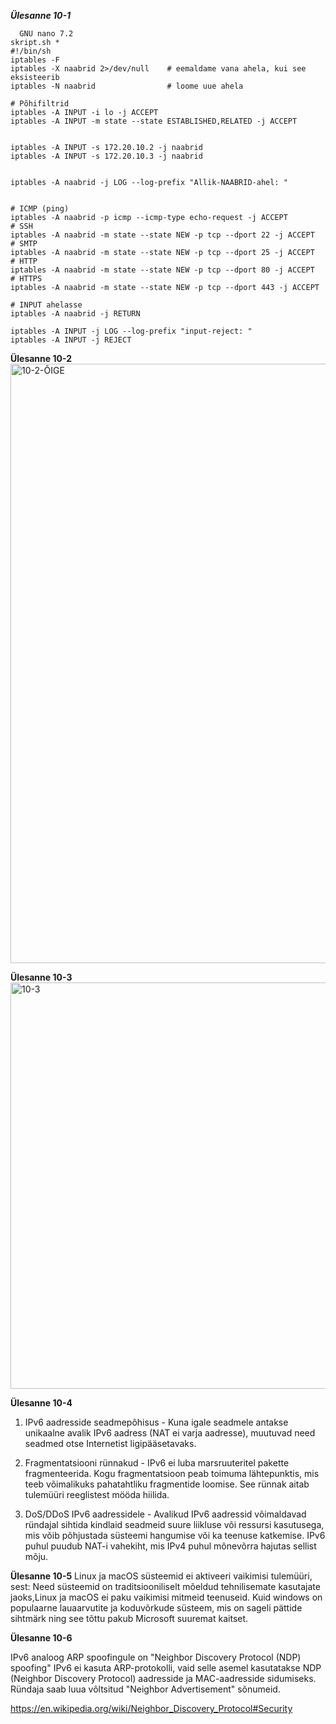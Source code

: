 ***Ülesanne 10-1***
```
  GNU nano 7.2                                                  skript.sh *                                                         
#!/bin/sh
iptables -F
iptables -X naabrid 2>/dev/null    # eemaldame vana ahela, kui see eksisteerib
iptables -N naabrid                # loome uue ahela

# Põhifiltrid
iptables -A INPUT -i lo -j ACCEPT
iptables -A INPUT -m state --state ESTABLISHED,RELATED -j ACCEPT


iptables -A INPUT -s 172.20.10.2 -j naabrid
iptables -A INPUT -s 172.20.10.3 -j naabrid


iptables -A naabrid -j LOG --log-prefix "Allik-NAABRID-ahel: "


# ICMP (ping)
iptables -A naabrid -p icmp --icmp-type echo-request -j ACCEPT
# SSH
iptables -A naabrid -m state --state NEW -p tcp --dport 22 -j ACCEPT
# SMTP
iptables -A naabrid -m state --state NEW -p tcp --dport 25 -j ACCEPT
# HTTP
iptables -A naabrid -m state --state NEW -p tcp --dport 80 -j ACCEPT
# HTTPS
iptables -A naabrid -m state --state NEW -p tcp --dport 443 -j ACCEPT

# INPUT ahelasse
iptables -A naabrid -j RETURN

iptables -A INPUT -j LOG --log-prefix "input-reject: "
iptables -A INPUT -j REJECT

```

**Ülesanne 10-2**
<img width="959" alt="10-2-ÕIGE" src="https://github.com/user-attachments/assets/d57af885-fdaa-4aca-8985-b3a2d7427f04" />



**Ülesanne 10-3**
<img width="650" alt="10-3" src="https://github.com/user-attachments/assets/f5dcdf9f-d344-415b-ae3e-3bdc28fdc628" />


**Ülesanne 10-4**
1. IPv6 aadresside seadmepõhisus -  Kuna igale seadmele antakse unikaalne avalik IPv6 aadress (NAT ei varja aadresse), muutuvad need seadmed otse Internetist ligipääsetavaks.

2. Fragmentatsiooni rünnakud - IPv6 ei luba marsruuteritel pakette fragmenteerida. Kogu fragmentatsioon peab toimuma lähtepunktis, mis teeb võimalikuks pahatahtliku fragmentide loomise. See rünnak aitab tulemüüri reeglistest mööda hiilida.

3. DoS/DDoS IPv6 aadressidele - Avalikud IPv6 aadressid võimaldavad ründajal sihtida kindlaid seadmeid suure liikluse või ressursi kasutusega, mis võib põhjustada süsteemi hangumise või ka teenuse katkemise. IPv6 puhul puudub NAT-i vahekiht, mis IPv4 puhul mõnevõrra hajutas sellist mõju.

**Ülesanne 10-5**
Linux ja macOS süsteemid ei aktiveeri vaikimisi tulemüüri, sest: Need süsteemid on traditsiooniliselt mõeldud tehnilisemate kasutajate jaoks,Linux ja macOS ei paku vaikimisi mitmeid teenuseid. Kuid windows on populaarne lauaarvutite ja koduvõrkude süsteem, mis on sageli pättide sihtmärk ning see tõttu pakub Microsoft suuremat kaitset.

**Ülesanne 10-6**

IPv6 analoog ARP spoofingule on "Neighbor Discovery Protocol (NDP) spoofing"
IPv6 ei kasuta ARP-protokolli, vaid selle asemel kasutatakse NDP (Neighbor Discovery Protocol) aadresside ja MAC-aadresside sidumiseks. Ründaja saab luua võltsitud "Neighbor Advertisement" sõnumeid.

https://en.wikipedia.org/wiki/Neighbor_Discovery_Protocol#Security

